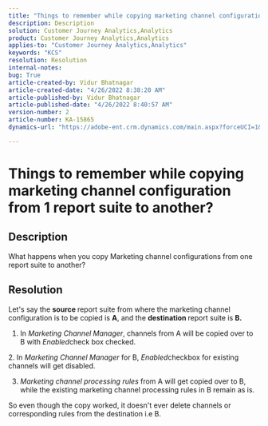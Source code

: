 ```yaml
---
title: "Things to remember while copying marketing channel configuration from 1 report suite to another?"
description: Description
solution: Customer Journey Analytics,Analytics
product: Customer Journey Analytics,Analytics
applies-to: "Customer Journey Analytics,Analytics"
keywords: "KCS"
resolution: Resolution
internal-notes: 
bug: True
article-created-by: Vidur Bhatnagar
article-created-date: "4/26/2022 8:38:20 AM"
article-published-by: Vidur Bhatnagar
article-published-date: "4/26/2022 8:40:57 AM"
version-number: 2
article-number: KA-15865
dynamics-url: "https://adobe-ent.crm.dynamics.com/main.aspx?forceUCI=1&pagetype=entityrecord&etn=knowledgearticle&id=7b416a33-3cc5-ec11-a7b6-0022480a1004"

---
```

# Things to remember while copying marketing channel configuration from 1 report suite to another?

## Description


What happens when you copy Marketing channel configurations from one report suite to another?


## Resolution


Let's say the <b>source </b>report suite from where the marketing channel configuration is to be copied is <b>A</b>, and the <b>destination </b>report suite is <b>B.</b>

1. In *Marketing Channel Manager*, channels from A will be copied over to B with *Enabled*check box checked.

2. In *Marketing Channel Manager* for B, *Enabled*checkbox for existing channels will get disabled.

3. *Marketing channel processing rules* from A will get copied over to B, while the existing marketing channel processing rules in B remain as is.

So even though the copy worked, it doesn't ever delete channels or corresponding rules from the destination i.e B.






